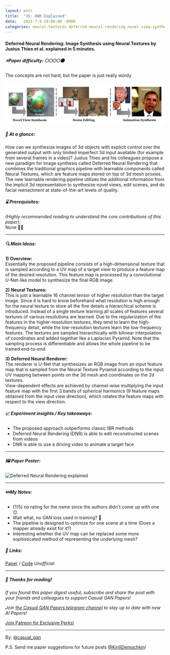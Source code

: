 ```yaml
---
layout: post
title:  "35: DNR Explained"
date:   2021-7-9 19:00:00 -0000
categories: neural-textures deferred-neural-rendering novel-view-synthesis facial-reenactment
---
```

  
#### Deferred Neural Rendering: Image Synthesis using Neural Textures by Justus Thies et al. explained in 5 minutes. 

##### ⭐️Paper difficulty: 🌕🌕🌕🌕🌑 
The concepts are not hard, but the paper is just really wordy

![Deferred Neural Rendering samples](/assets/images/DNR_teaser.jpg "DNR Paper teaser")

##### 🎯 At a glance:

How can we synthesize images of 3d objects with explicit control over the generated output with only limited imperfect 3d input  available (for example from several frames in a video)? Justus Thies and his colleagues propose a new paradigm for image synthesis called Deferred Neural Rendering that combines the traditional graphics pipeline with learnable components called Neural Textures, which are feature maps stored on top of 3d mesh proxies. The new learnable rendering pipeline utilizes the additional information from the implicit 3d representation to synthesize novel views, edit scenes, and do facial reenactment at state-of-the-art levels of quality.

##### ⌛️ Prerequisites:

*(Highly recommended reading to understand the core contributions of this paper):*  
None 🤷‍♂️

***

##### 🔍 Main Ideas:
**1) Overview:**  
Essentially the proposed pipeline consists of a high-dimensional texture that is sampled according to a UV map of a target view to produce a feature map of the desired resolution. This feature map is processed by a convolutional U-Net-like model to synthesize the final RGB image.

**2) Neural Textures:**  
This is just a learnable 16 channel tensor of higher resolution than the target image. Since it is hard to know beforehand what resolution is high enough for the neural texture to store all the fine details a hierarchical scheme is introduced. Instead of a single texture learning all scales of features several textures of various resolutions are learned. Due to the regularization of the features in the higher-resolution textures, they tend to learn the high-frequency detail, while the low-resolution textures learn the low-frequency features. The textures are sampled hierarchically with bilinear interpolation of coordinates and added together like a Laplacian Pyramid. Note that the sampling process is differentiable and allows the whole pipeline to be trained end-to-end.

**3) Deferred Neural Renderer:**  
The renderer is  U-Net that synthesizes an RGB image from an input feature map that is sampled from the Neural Texture Pyramid according to the input UV mapping between points on the 3d mesh and coordinates on the 2d textures.  
View-dependent effects are achieved by channel-wise multiplying the input feature map with the first 3 bands of spherical harmonics (9 feature maps obtained from the input view direction), which rotates the feature maps with respect to the view direction.

##### 📈 Experiment insights / Key takeaways:
- The proposed approach outperforms classic IBR methods
- Deferred Neural Rendering (DNR) is able to edit reconstructed scenes from videos
- DNR is able to use a driving video to animate a target face

***

##### 🖼️ Paper Poster:

![Deferred Neural Rendering explained](/assets/images/DNR.png "DNR Paper Poster")

***

##### ✏️My Notes:
- (?/5) no rating for the name since the authors didn't come up with one 😐
- Wait what, no GAN loss used in training? 🤨
- The pipeline is designed to optimize for one scene at a time (Does a mapper already exist for it?)
- Interesting whether the UV map can be replaced some more sophisticated method of representing the underlying mesh?

##### 🔗 Links:
[Paper](https://arxiv.org/pdf/1904.12356.pdf) / [Code](https://github.com/SSRSGJYD/NeuralTexture) *Unofficial*

***

##### 👋 Thanks for reading!
*If you found this paper digest useful, subscribe and share the post with your friends and colleagues to support Casual GAN Papers!*  

*Join [the Casual GAN Papers telegram channel](https://t.me/joinchat/KeutnzlvetRkZGZi) to stay up to date with new AI Papers!*

<a href="https://www.patreon.com/bePatron?u=53448948" data-patreon-widget-type="become-patron-button">Join Patreon for Exclusive Perks!</a><script async src="https://c6.patreon.com/becomePatronButton.bundle.js"></script>

***

By: [@casual_gan](https://t.me/joinchat/KeutnzlvetRkZGZi)

P.S. Send me paper suggestions for future posts
[@KirillDemochkin](mailto:kdemochkin@gmail.com)!
